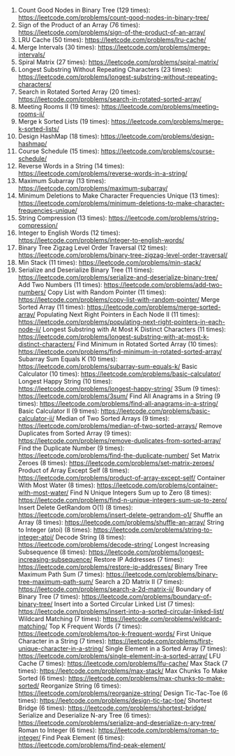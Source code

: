 1. Count Good Nodes in Binary Tree (129 times): https://leetcode.com/problems/count-good-nodes-in-binary-tree/
2. Sign of the Product of an Array (76 times): https://leetcode.com/problems/sign-of-the-product-of-an-array/
3. LRU Cache (50 times): https://leetcode.com/problems/lru-cache/
4. Merge Intervals (30 times): https://leetcode.com/problems/merge-intervals/
5. Spiral Matrix (27 times): https://leetcode.com/problems/spiral-matrix/
6. Longest Substring Without Repeating Characters (23 times): https://leetcode.com/problems/longest-substring-without-repeating-characters/
7. Search in Rotated Sorted Array (20 times): https://leetcode.com/problems/search-in-rotated-sorted-array/
8. Meeting Rooms II (19 times): https://leetcode.com/problems/meeting-rooms-ii/
9. Merge k Sorted Lists (19 times): https://leetcode.com/problems/merge-k-sorted-lists/
10. Design HashMap (18 times): https://leetcode.com/problems/design-hashmap/
11. Course Schedule (15 times): https://leetcode.com/problems/course-schedule/
12. Reverse Words in a String (14 times): https://leetcode.com/problems/reverse-words-in-a-string/
13. Maximum Subarray (13 times): https://leetcode.com/problems/maximum-subarray/
14. Minimum Deletions to Make Character Frequencies Unique (13 times): https://leetcode.com/problems/minimum-deletions-to-make-character-frequencies-unique/
15. String Compression (13 times): https://leetcode.com/problems/string-compression/
16. Integer to English Words (12 times): https://leetcode.com/problems/integer-to-english-words/
17. Binary Tree Zigzag Level Order Traversal (12 times): https://leetcode.com/problems/binary-tree-zigzag-level-order-traversal/
18. Min Stack (11 times): https://leetcode.com/problems/min-stack/
19. Serialize and Deserialize Binary Tree (11 times): https://leetcode.com/problems/serialize-and-deserialize-binary-tree/
Add Two Numbers (11 times): https://leetcode.com/problems/add-two-numbers/
Copy List with Random Pointer (11 times): https://leetcode.com/problems/copy-list-with-random-pointer/
Merge Sorted Array (11 times): https://leetcode.com/problems/merge-sorted-array/
Populating Next Right Pointers in Each Node II (11 times): https://leetcode.com/problems/populating-next-right-pointers-in-each-node-ii/
Longest Substring with At Most K Distinct Characters (11 times): https://leetcode.com/problems/longest-substring-with-at-most-k-distinct-characters/
Find Minimum in Rotated Sorted Array (10 times): https://leetcode.com/problems/find-minimum-in-rotated-sorted-array/
Subarray Sum Equals K (10 times): https://leetcode.com/problems/subarray-sum-equals-k/
Basic Calculator (10 times): https://leetcode.com/problems/basic-calculator/
Longest Happy String (10 times): https://leetcode.com/problems/longest-happy-string/
3Sum (9 times): https://leetcode.com/problems/3sum/
Find All Anagrams in a String (9 times): https://leetcode.com/problems/find-all-anagrams-in-a-string/
Basic Calculator II (9 times): https://leetcode.com/problems/basic-calculator-ii/
Median of Two Sorted Arrays (9 times): https://leetcode.com/problems/median-of-two-sorted-arrays/
Remove Duplicates from Sorted Array (9 times): https://leetcode.com/problems/remove-duplicates-from-sorted-array/
Find the Duplicate Number (9 times): https://leetcode.com/problems/find-the-duplicate-number/
Set Matrix Zeroes (8 times): https://leetcode.com/problems/set-matrix-zeroes/
Product of Array Except Self (8 times): https://leetcode.com/problems/product-of-array-except-self/
Container With Most Water (8 times): https://leetcode.com/problems/container-with-most-water/
Find N Unique Integers Sum up to Zero (8 times): https://leetcode.com/problems/find-n-unique-integers-sum-up-to-zero/
Insert Delete GetRandom O(1) (8 times): https://leetcode.com/problems/insert-delete-getrandom-o1/
Shuffle an Array (8 times): https://leetcode.com/problems/shuffle-an-array/
String to Integer (atoi) (8 times): https://leetcode.com/problems/string-to-integer-atoi/
Decode String (8 times): https://leetcode.com/problems/decode-string/
Longest Increasing Subsequence (8 times): https://leetcode.com/problems/longest-increasing-subsequence/
Restore IP Addresses (7 times): https://leetcode.com/problems/restore-ip-addresses/
Binary Tree Maximum Path Sum (7 times): https://leetcode.com/problems/binary-tree-maximum-path-sum/
Search a 2D Matrix II (7 times): https://leetcode.com/problems/search-a-2d-matrix-ii/
Boundary of Binary Tree (7 times): https://leetcode.com/problems/boundary-of-binary-tree/
Insert into a Sorted Circular Linked List (7 times): https://leetcode.com/problems/insert-into-a-sorted-circular-linked-list/
Wildcard Matching (7 times): https://leetcode.com/problems/wildcard-matching/
Top K Frequent Words (7 times): https://leetcode.com/problems/top-k-frequent-words/
First Unique Character in a String (7 times): https://leetcode.com/problems/first-unique-character-in-a-string/
Single Element in a Sorted Array (7 times): https://leetcode.com/problems/single-element-in-a-sorted-array/
LFU Cache (7 times): https://leetcode.com/problems/lfu-cache/
Max Stack (7 times): https://leetcode.com/problems/max-stack/
Max Chunks To Make Sorted (6 times): https://leetcode.com/problems/max-chunks-to-make-sorted/
Reorganize String (6 times): https://leetcode.com/problems/reorganize-string/
Design Tic-Tac-Toe (6 times): https://leetcode.com/problems/design-tic-tac-toe/
Shortest Bridge (6 times): https://leetcode.com/problems/shortest-bridge/
Serialize and Deserialize N-ary Tree (6 times): https://leetcode.com/problems/serialize-and-deserialize-n-ary-tree/
Roman to Integer (6 times): https://leetcode.com/problems/roman-to-integer/
Find Peak Element (6 times): https://leetcode.com/problems/find-peak-element/
